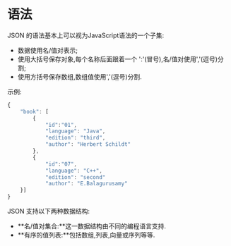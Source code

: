 # 语法

JSON 的语法基本上可以视为JavaScript语法的一个子集:

* 数据使用名\/值对表示;
* 使用大括号保存对象,每个名称后面跟着一个 ':'\(冒号\),名\/值对使用','\(逗号\)分割;
* 使用方括号保存数组,数组值使用','\(逗号\)分割.

示例:

```js
{
    "book": [
        {
            "id":"01",
            "language": "Java",
            "edition": "third",
            "author": "Herbert Schildt"
        },
        {
            "id":"07",
            "language": "C++",
            "edition": "second"
            "author": "E.Balagurusamy"
    }]
}
```

JSON 支持以下两种数据结构:

* **名\/值对集合:**这一数据结构由不同的编程语言支持.
* **有序的值列表:**包括数组,列表,向量或序列等等.

